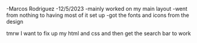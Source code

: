 -Marcos Rodriguez
-12/5/2023
-mainly worked on my main layout
-went from nothing to having most of it set up
-got the fonts and icons from the design



tmrw I want to fix up my html and css and then get the search bar to work
